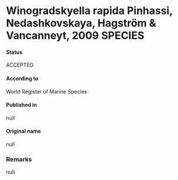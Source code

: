 # Winogradskyella rapida Pinhassi, Nedashkovskaya, Hagström & Vancanneyt, 2009 SPECIES

#### Status
ACCEPTED

#### According to
World Register of Marine Species

#### Published in
null

#### Original name
null

### Remarks
null